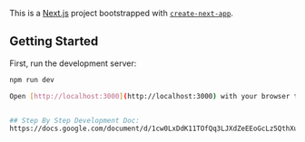 This is a [Next.js](https://nextjs.org) project bootstrapped with [`create-next-app`](https://nextjs.org/docs/app/api-reference/cli/create-next-app).

## Getting Started

First, run the development server:

```bash
npm run dev

Open [http://localhost:3000](http://localhost:3000) with your browser to see the result.


## Step By Step Development Doc:
https://docs.google.com/document/d/1cw0LxDdK11TOfQq3LJXdZeEEoGcLz5QthXujnZU6gl8

